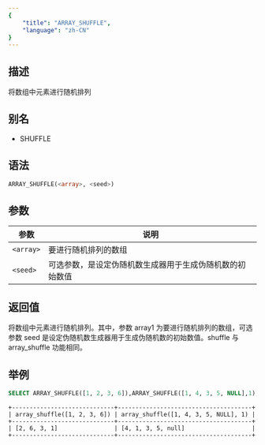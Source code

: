 ```yaml
---
{
    "title": "ARRAY_SHUFFLE",
    "language": "zh-CN"
}
---
```


<!--
Licensed to the Apache Software Foundation (ASF) under one
or more contributor license agreements.  See the NOTICE file
distributed with this work for additional information
regarding copyright ownership.  The ASF licenses this file
to you under the Apache License, Version 2.0 (the
"License"); you may not use this file except in compliance
with the License.  You may obtain a copy of the License at

  http://www.apache.org/licenses/LICENSE-2.0

Unless required by applicable law or agreed to in writing,
software distributed under the License is distributed on an
"AS IS" BASIS, WITHOUT WARRANTIES OR CONDITIONS OF ANY
KIND, either express or implied.  See the License for the
specific language governing permissions and limitations
under the License.
-->


## 描述

将数组中元素进行随机排列

## 别名

- SHUFFLE

## 语法

```sql
ARRAY_SHUFFLE(<array>, <seed>)
```

## 参数

| 参数 | 说明 |
|--|--|
| `<array>` | 要进行随机排列的数组 |
| `<seed>` | 可选参数，是设定伪随机数生成器用于生成伪随机数的初始数值 |

## 返回值

将数组中元素进行随机排列。其中，参数 array1 为要进行随机排列的数组，可选参数 seed 是设定伪随机数生成器用于生成伪随机数的初始数值。shuffle 与 array_shuffle 功能相同。

## 举例

```sql
SELECT ARRAY_SHUFFLE([1, 2, 3, 6]),ARRAY_SHUFFLE([1, 4, 3, 5, NULL],1);
```

```text
+-----------------------------+--------------------------------------+
| array_shuffle([1, 2, 3, 6]) | array_shuffle([1, 4, 3, 5, NULL], 1) |
+-----------------------------+--------------------------------------+
| [2, 6, 3, 1]                | [4, 1, 3, 5, null]                   |
+-----------------------------+--------------------------------------+
```
